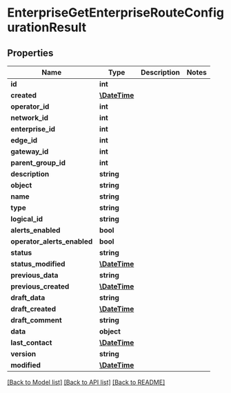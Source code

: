 # EnterpriseGetEnterpriseRouteConfigurationResult

## Properties
Name | Type | Description | Notes
------------ | ------------- | ------------- | -------------
**id** | **int** |  | 
**created** | [**\DateTime**](\DateTime.md) |  | 
**operator_id** | **int** |  | 
**network_id** | **int** |  | 
**enterprise_id** | **int** |  | 
**edge_id** | **int** |  | 
**gateway_id** | **int** |  | 
**parent_group_id** | **int** |  | 
**description** | **string** |  | 
**object** | **string** |  | 
**name** | **string** |  | 
**type** | **string** |  | 
**logical_id** | **string** |  | 
**alerts_enabled** | **bool** |  | 
**operator_alerts_enabled** | **bool** |  | 
**status** | **string** |  | 
**status_modified** | [**\DateTime**](\DateTime.md) |  | 
**previous_data** | **string** |  | 
**previous_created** | [**\DateTime**](\DateTime.md) |  | 
**draft_data** | **string** |  | 
**draft_created** | [**\DateTime**](\DateTime.md) |  | 
**draft_comment** | **string** |  | 
**data** | **object** |  | 
**last_contact** | [**\DateTime**](\DateTime.md) |  | 
**version** | **string** |  | 
**modified** | [**\DateTime**](\DateTime.md) |  | 

[[Back to Model list]](../README.md#documentation-for-models) [[Back to API list]](../README.md#documentation-for-api-endpoints) [[Back to README]](../README.md)


